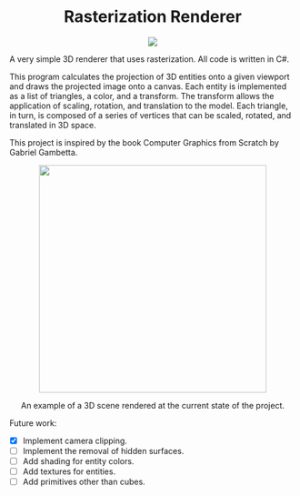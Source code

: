 ﻿<div align="center">
    <h1>Rasterization Renderer</h1>
</div>

<p align="center">
    <img src="https://forthebadge.com/images/badges/made-with-c-sharp.svg"></a>
</p>

A very simple 3D renderer that uses rasterization. All code is written in C#.

This program calculates the projection of 3D entities onto a given viewport and draws the projected image onto a canvas. Each entity is implemented as a list of triangles, a color, and a transform. The transform allows the application of scaling, rotation, and translation to the model. Each triangle, in turn, is composed of a series of vertices that can be scaled, rotated, and translated in 3D space.

This project is inspired by the book Computer Graphics from Scratch by Gabriel Gambetta.

<p align="center">
    <img src="https://i.imgur.com/IiaTLw4.png" width=400></a>
</p>
<p align="center">An example of a 3D scene rendered at the current state of the project.</p>

Future work:

- [x] Implement camera clipping.
- [ ] Implement the removal of hidden surfaces.
- [ ] Add shading for entity colors.
- [ ] Add textures for entities.
- [ ] Add primitives other than cubes.